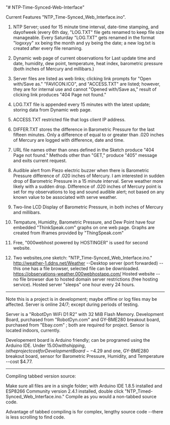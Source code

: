 "# NTP-Time-Synced-Web-Interface" 

Current Features "NTP_Time-Synced_Web_Interface.ino".

1. NTP Server; used for 15 minute time interval, date-time stamping, and dayofweek (every 6th
day, "LOG.TXT" file gets renamed to keep file size manageable. Every Saturday "LOG.TXT" gets
renamed in the format "logxxyy" xx being the month and yy being the date; a new log.txt is
created after every file renaming.

2. Dynamic web page of current observations for Last update time and date, humidity, dew
point, temperature, heat index, barometric pressure (both inches of Mercury and millibars.)

3. Server files are listed as web links; clicking link prompts for "Open with/Save as."
"FAVICON.ICO", and "ACCESS.TXT" are listed; however, they are for internal use and cannot
"Opened with/Save as," result of clicking link produces "404 Page not found."

4. LOG.TXT file is appended every 15 minutes with the latest update; storing data from Dynamic
web page.

5. ACCESS.TXT restricted file that logs client IP address.

6. DIFFER.TXT stores the difference in Barometric Pressure for the last fifteen minutes. Only
a difference of equal to or greater than .020 inches of Mercury are logged with difference,
date and time.

7. URL file names other than ones defined in the Sketch produce "404 Page not found." Methods
other than "GET," produce "405" message and exits current request.

8. Audible alert from Piezo electric buzzer when there is Barometric Pressure difference of
.020 inches of Mercury. I am interested in sudden drop of Barometric Pressure in a 15 minute
interval. Serve weather more likely with a sudden drop. Difference of .020 inches of Mercury
point is set for my observations to log and sound audible alert; not based on any known value
to be associated with serve weather.

9. Two-line LCD Display of Barometric Pressure, in both inches of Mercury and millibars.

10. Tempature, Humidity, Barometric Pressure, and Dew Point have four embedded "ThinkSpeak.com"
graphs on one web page. Graphs are created from Iframes provided by "ThingSpeak.com"

11. Free, "000webhost powered by HOSTINGER" is used for second website.

12. Two websites,one sketch: "NTP_Time-Synced_Web_Interface.ino."
http://weather-1.ddns.net/Weather --Desktop server (port forwarded) --this one has a file
browser, selected file can be downloaded.
https://observations-weather.000webhostapp.com/ Hosted website --no file browser due to hosted
domain server restrictions (free hosting service). Hosted server "sleeps" one hour every 24
hours.
-----------------------------------------------------------------------------------
Note this is a project is in development; maybe offline or log files may be affected.
Server is online 24/7; except during periods of testing.

Server is a "RobotDyn WiFi D1 R2" with 32 MiB Flash Memory. Development Board, purchased from
"RobotDyn.com" and GY-BME280 breakout board, purchased from "Ebay.com" ; both are required for
project. Sensor is located indoors, currently.

Developement board is Arduino friendly; can be programed using the Arduino IDE.
Under $15.00 with shipping, is the project cost for Development Board --$4.29 and one,
GY-BME280 breakout board, sensor for Barometric Pressure, Humidity, and Temperature --cost $4.77.

------------------------------------------------------------------------------------
Compiling tabbed version source:

Make sure all files are in a single folder; with Arduino IDE 1.8.5 installed and ESP8266 Community version 2.4.1 installed, double click "NTP_Timed-Synced_Web_Interface.ino."  Compile as you would a non-tabbed source code.

Advantage of tabbed compiling is for complex, lengthy source code --there is less scrolling to find code.   
